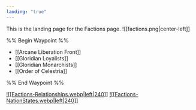 ```yaml
---
landing: "true"
---
```

This is the landing page for the Factions page.
![[factions.png|center-left]]

%% Begin Waypoint %%
- [[Arcane Liberation Front]]
- [[Gloridian Loyalists]]
- [[Gloridian Monarchists]]
- [[Order of Celestria]]

%% End Waypoint %%

<a href="World/Factions/Relationships/Relationships.md">![[Factions-Relationships.webp|left|240]]</a>
<a href="World/Factions/Nation States/Nation States.md">![[Factions-NationStates.webp|left|240]]</a>